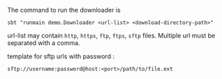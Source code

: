 [//]: https://i.pinimg.com/564x/5c/46/e4/shuvo.jpg,ftp://speedtest.tele2.net/512KB.zip,sftp://rejwan:password@localhost:22/home/rejwan/Dropbox/Photos/IMG_20150825_145004.jpg,http://longwallpapers.com/Desktop-Wallpaper/rain-wallpapers-hd-For-Desktop-Wallpaper.jpg,ftp://speedtest.tele2.net/2MB.zip,https://wallpaper.wiki/wp-content/uploads/2017/06/Light-water-close-up-nature-rain-wallpapers-HD.jpg,sftp://rejwan:password@localhost:22/home/rejwan/Dropbox/Photos/IMG_20150825_144432.jpg,https://i.pinimg.com/564x/2e/88/31/2e8831e90095c14437bbb866dd7cd3ec.jpg,ftp://speedtest.tele2.net/3MB.zip,https://i.pinimg.com/564x/5c/46/e4/5c46e4d74edf8e4c396beda8a126397f.jpg,https://i.pinimg.com/564x/5c/46/e4/imon.jpg,ftp://speedtest.tele2.net/5MB.zip,https://i.pinimg.com/564x/30/f9/51/30f9518869ddedf7bddd5e5a5e65d5a2.jpg,https://i.pinimg.com/564x/3c/64/db/3c64db15ff4a2351cf29634eb7c9240c.jpg,sftp://rejwan:password@localhost:22/home/rejwan/Dropbox/Photos/IMG_20150825_145034.jpg,https://i.pinimg.com/564x/70/6c/bd/706cbd9f15223e48168941f89aefff22.jpg,https://i.pinimg.com/564x/5c/46/e4/arshi.jpg

The command to run the downloader is

```$xslt
sbt "runmain demo.Downloader <url-list> <download-directory-path>"
```

url-list may contain `http`, `https`, `ftp`, `ftps`, `sftp` files. Multiple url must be separated with a comma.

template for sftp urls with password : 
```$xslt
sftp://username:password@host:<port>/path/to/file.ext
```
